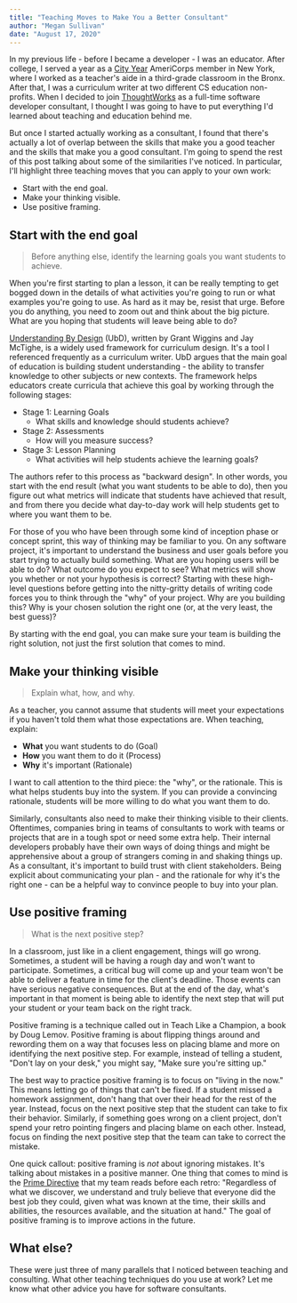 ```yaml
---
title: "Teaching Moves to Make You a Better Consultant"
author: "Megan Sullivan"
date: "August 17, 2020"
---
```


In my previous life - before I became a developer - I was an educator. After college, I served a year as a [City Year](https://www.cityyear.org/) AmeriCorps member in New York, where I worked as a teacher's aide in a third-grade classroom in the Bronx. After that, I was a curriculum writer at two different CS education non-profits. When I decided to join [ThoughtWorks](https://www.thoughtworks.com/) as a full-time software developer consultant, I thought I was going to have to put everything I'd learned about teaching and education behind me.

But once I started actually working as a consultant, I found that there's actually a lot of overlap between the skills that make you a good teacher and the skills that make you a good consultant. I'm going to spend the rest of this post talking about some of the similarities I've noticed. In particular, I'll highlight three teaching moves that you can apply to your own work:

* Start with the end goal.
* Make your thinking visible.
* Use positive framing.

## Start with the end goal

> Before anything else, identify the learning goals you want students to achieve.

When you're first starting to plan a lesson, it can be really tempting to get bogged down in the details of what activities you're going to run or what examples you're going to use. As hard as it may be, resist that urge. Before you do anything, you need to zoom out and think about the big picture. What are you hoping that students will leave being able to do?

[Understanding By Design](http://www.ascd.org/Publications/Books/Overview/Understanding-by-Design-Expanded-2nd-Edition.aspx) (UbD), written by Grant Wiggins and Jay McTighe, is a widely used framework for curriculum design. It's a tool I referenced frequently as a curriculum writer. UbD argues that the main goal of education is building student understanding - the ability to transfer knowledge to other subjects or new contexts. The framework helps educators create curricula that achieve this goal by working through the following stages:

* Stage 1: Learning Goals
    * What skills and knowledge should students achieve?
* Stage 2: Assessments
    * How will you measure success?
* Stage 3: Lesson Planning
    * What activities will help students achieve the learning goals?

The authors refer to this process as "backward design". In other words, you start with the end result (what you want students to be able to do), then you figure out what metrics will indicate that students have achieved that result, and from there you decide what day-to-day work will help students get to where you want them to be.

For those of you who have been through some kind of inception phase or concept sprint, this way of thinking may be familiar to you. On any software project, it's important to understand the business and user goals before you start trying to actually build something. What are you hoping users will be able to do? What outcome do you expect to see? What metrics will show you whether or not your hypothesis is correct? Starting with these high-level questions before getting into the nitty-gritty details of writing code forces you to think through the "why" of your project. Why are you building this? Why is your chosen solution the right one (or, at the very least, the best guess)?

By starting with the end goal, you can make sure your team is building the right solution, not just the first solution that comes to mind.

## Make your thinking visible

> Explain what, how, and why.

As a teacher, you cannot assume that students will meet your expectations if you haven't told them what those expectations are. When teaching, explain:

* **What** you want students to do (Goal)
* **How** you want them to do it (Process)
* **Why** it's important (Rationale)

I want to call attention to the third piece: the "why", or the rationale. This is what helps students buy into the system. If you can provide a convincing rationale, students will be more willing to do what you want them to do.

Similarly, consultants also need to make their thinking visible to their clients. Oftentimes, companies bring in teams of consultants to work with teams or projects that are in a tough spot or need some extra help. Their internal developers probably have their own ways of doing things and might be apprehensive about a group of strangers coming in and shaking things up. As a consultant, it's important to build trust with client stakeholders. Being explicit about communicating your plan - and the rationale for why it's the right one - can be a helpful way to convince people to buy into your plan.

## Use positive framing

> What is the next positive step?

In a classroom, just like in a client engagement, things will go wrong. Sometimes, a student will be having a rough day and won't want to participate. Sometimes, a critical bug will come up and your team won't be able to deliver a feature in time for the client's deadline. Those events can have serious negative consequences. But at the end of the day, what's important in that moment is being able to identify the next step that will put your student or your team back on the right track.

Positive framing is a technique called out in Teach Like a Champion, a book by Doug Lemov. Positive framing is about flipping things around and rewording them on a way that focuses less on placing blame and more on identifying the next positive step. For example, instead of telling a student, "Don't lay on your desk," you might say, "Make sure you're sitting up."

The best way to practice positive framing is to focus on "living in the now." This means letting go of things that can't be fixed. If a student missed a homework assignment, don't hang that over their head for the rest of the year. Instead, focus on the next positive step that the student can take to fix their behavior. Similarly, if something goes wrong on a client project, don't spend your retro pointing fingers and placing blame on each other. Instead, focus on finding the next positive step that the team can take to correct the mistake.

One quick callout: positive framing is *not* about ignoring mistakes. It's talking about mistakes in a positive manner. One thing that comes to mind is the [Prime Directive](http://www.funretrospectives.com/prime-directive/) that my team reads before each retro: "Regardless of what we discover, we understand and truly believe that everyone did the best job they could, given what was known at the time, their skills and abilities, the resources available, and the situation at hand." The goal of positive framing is to improve actions in the future.

## What else?

These were just three of many parallels that I noticed between teaching and consulting. What other teaching techniques do you use at work? Let me know what other advice you have for software consultants.